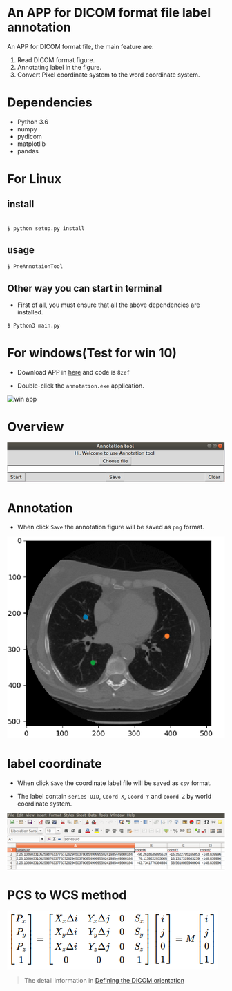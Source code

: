 # An APP for DICOM format file label annotation


An APP for DICOM format file, the main feature are:

1. Read DICOM format figure.
2. Annotating label in the figure.
3. Convert Pixel coordinate system to the word coordinate system.

# Dependencies

* Python 3.6
* numpy
* pydicom
* matplotlib
* pandas

# For Linux

## install

```python

$ python setup.py install

```

## usage

```python
$ PneAnnotaionTool

```

## Other way you can start in terminal

* First of all, you must ensure that all the above dependencies are installed.

```
$ Python3 main.py

```

# For windows(Test for win 10)

* Download APP in [here](https://pan.baidu.com/s/1CIprPiYAdBZMy2bksB-Kmg) and code is `8zef`

* Double-click the `annotation.exe` application.

![win app](https://github.com/yangfangs/PneAnnotaionTool/blob/master/example_figure/annotation2.gif)



# Overview

![main app](https://github.com/yangfangs/PneAnnotaionTool/blob/master/example_figure/main.png)

# Annotation

* When click `Save` the annotation figure will be saved as `png` format.

![annotation example](https://github.com/yangfangs/PneAnnotaionTool/blob/master/example_figure/anno_pig.png)

# label coordinate

* When click `Save` the coordinate label file will be saved as `csv` format.

* The label contain `series UID`, `Coord X`, `Coord Y` and `coord Z` by world coordinate system.

![label result](https://github.com/yangfangs/PneAnnotaionTool/blob/master/example_figure/label_csv.png)


# PCS to WCS method

![method](https://github.com/yangfangs/PneAnnotaionTool/blob/master/example_figure/method.png)

> The detail information in [Defining the DICOM orientation](http://nipy.org/nibabel/dicom/dicom_orientation.html)